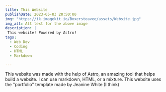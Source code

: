 ```yaml
---
title: This Website
publishDate: 2023-05-03 20:50:00
img: "https://ik.imagekit.io/Boxersteavee/assets/Website.jpg"
img_alt: Alt text for the above image
description: |
 This website! Powered by Astro!
tags:
  - Web Dev
  - Coding
  - HTML
  - Markdown

---
```


This website was made with the help of Astro, an amazing tool that helps build a website. I can use markdown, HTML, or a mixture. This website uses the "portfolio" template made by Jeanine White (I think)